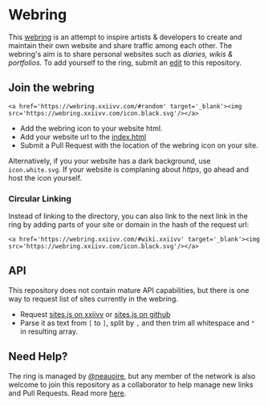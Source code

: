 # Webring

This [webring](https://wiki.xxiivv.com/webring) is an attempt to inspire artists & developers to create and maintain their own website and share traffic among each other. The webring's aim is to share personal websites such as *diaries, wikis & portfolios*. To add yourself to the ring, submit an [edit](https://github.com/XXIIVV/webring/edit/master/index.html) to this repository.

## Join the webring

```
<a href='https://webring.xxiivv.com/#random' target='_blank'><img src='https://webring.xxiivv.com/icon.black.svg'/></a>
```

- Add the webring icon to your website html.
- Add your website url to the [index.html](https://github.com/XXIIVV/webring/edit/master/index.html)
- Submit a Pull Request with the location of the webring icon on your site.

Alternatively, if you your website has a dark background, use `icon.white.svg`. If your website is complaning about *https*, go ahead and host the icon yourself.

### Circular Linking

Instead of linking to the directory, you can also link to the next link in the ring by adding parts of your site or domain in the hash of the request url:

```
<a href='https://webring.xxiivv.com/#wiki.xxiivv' target='_blank'><img src='https://webring.xxiivv.com/icon.black.svg'/></a>
```

## API

This repository does not contain mature API capabilities, but there is one way to request list of sites currently in the webring.

- Request [sites.js on xxiivv](https://webring.xxiivv.com/scripts/sites.js) or [sites.js on github](https://raw.githubusercontent.com/XXIIVV/webring/master/scripts/sites.js)
- Parse it as text from `[` to `]`, split by `,` and then trim all whitespace and `"` in resulting array.

## Need Help?

The ring is managed by [@neauoire](https://twitter.com/neauoire), but any member of the network is also welcome to join this repository as a collaborator to help manage new links and Pull Requests. Read more [here](https://wiki.xxiivv.com/webring).
